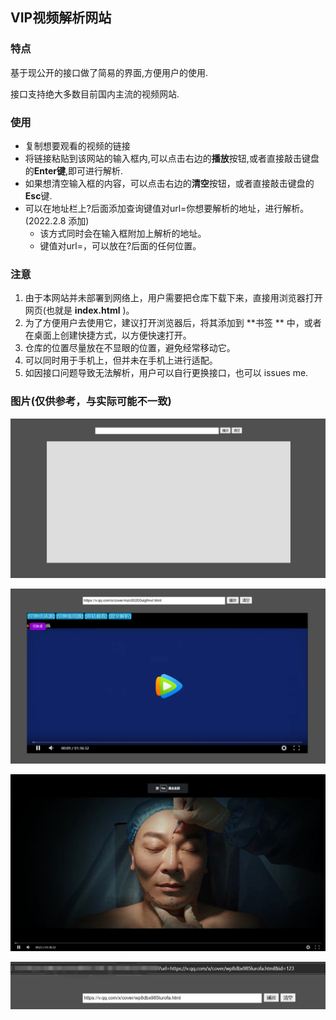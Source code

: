 ## VIP视频解析网站

### 特点

基于现公开的接口做了简易的界面,方便用户的使用.

接口支持绝大多数目前国内主流的视频网站.

### 使用

- 复制想要观看的视频的链接
- 将链接粘贴到该网站的输入框内,可以点击右边的**播放**按钮,或者直接敲击键盘的**Enter键**,即可进行解析.
- 如果想清空输入框的内容，可以点击右边的**清空**按钮，或者直接敲击键盘的**Esc**键.
- 可以在地址栏上?后面添加查询键值对url=你想要解析的地址，进行解析。(2022.2.8 添加)
  - 该方式同时会在输入框附加上解析的地址。
  - 键值对url=，可以放在?后面的任何位置。

### 注意

1. 由于本网站并未部署到网络上，用户需要把仓库下载下来，直接用浏览器打开网页(也就是 **index.html** )。
2. 为了方便用户去使用它，建议打开浏览器后，将其添加到 **书签 ** 中，或者在桌面上创建快捷方式，以方便快速打开。
3. 仓库的位置尽量放在不显眼的位置，避免经常移动它。
4. 可以同时用于手机上，但并未在手机上进行适配。
5. 如因接口问题导致无法解析，用户可以自行更换接口，也可以 issues me.

### 图片(仅供参考，与实际可能不一致)

![image-20220206214458383](images/image-20220206214458383.png)

![image-20220206214619203](images/image-20220206214619203.png)

![image-20220206214632876](images/image-20220206214632876.png)

![image-20220208134901370](images/image-20220208134901370.png)
